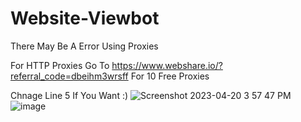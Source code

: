# Website-Viewbot

There May Be A Error Using Proxies

For HTTP Proxies Go To https://www.webshare.io/?referral_code=dbeihm3wrsff For 10 Free Proxies

Chnage Line 5 If You Want :)
![Screenshot 2023-04-20 3 57 47 PM](https://user-images.githubusercontent.com/125522073/233504102-332cd9ca-1d81-40d4-9cae-dee2db69cb0d.png)
![image](https://user-images.githubusercontent.com/125522073/233504200-9735772d-8345-4f63-9ab3-21c9c9e1d708.png)
